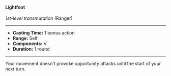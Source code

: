 #### Lightfoot
*1st-level transmutation* (Ranger)
___
- **Casting Time:** 1 bonus action
- **Range:** Self
- **Components:** V
- **Duration:** 1 round
---
Your movement doesn't provoke opportunity
attacks until the start of your next turn.
